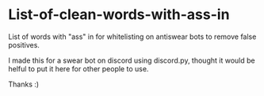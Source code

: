 # List-of-clean-words-with-ass-in
List of words with "ass" in for whitelisting on antiswear bots to remove false positives.

I made this for a swear bot on discord using discord.py, thought it would be helful to put it here for other people to use.

Thanks :)
